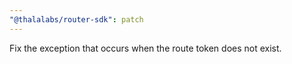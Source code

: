 ```yaml
---
"@thalalabs/router-sdk": patch
---
```


Fix the exception that occurs when the route token does not exist.
